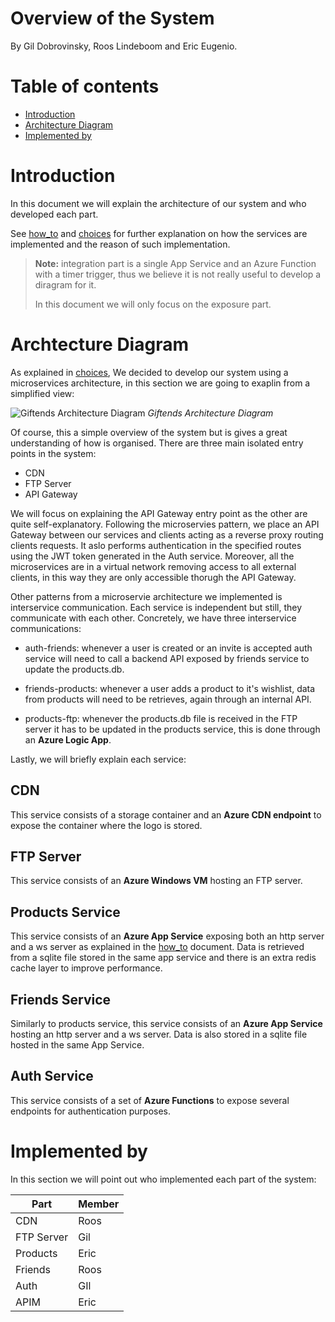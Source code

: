 # Overview of the System

By Gil Dobrovinsky, Roos Lindeboom and Eric Eugenio.

# Table of contents

- [Introduction](#introduction)
- [Architecture Diagram](#archtecture-diagram)
- [Implemented by](#implemented-by)

# Introduction

In this document we will explain the architecture of our system and who developed each part.

See [how_to](/how_to.md) and [choices](/choices.md) for further explanation on how the services are implemented and the reason of such implementation.

> **Note:** integration part is a single App Service and an Azure Function with a timer trigger, thus we believe it is not really useful to develop a diragram for it.
>
> In this document we will only focus on the exposure part.

# Archtecture Diagram

As explained in [choices](/choices.md), We decided to develop our system using a microservices architecture, in this section we are going to exaplin from a simplified view:

![Giftends Architecture Diagram](/assets/images/architecture.png)
*Giftends Architecture Diagram*

Of course, this a simple overview of the system but is gives a great understanding of how is organised. There are three main isolated entry points in the system:

- CDN
- FTP Server
- API Gateway

We will focus on explaining the API Gateway entry point as the other are quite self-explanatory. Following the microservies pattern, we place an API Gateway between our services and clients acting as a reverse proxy routing clients requests. It aslo performs authentication in the specified routes using the JWT token generated in the Auth service. Moreover, all the microservices are in a virtual network removing access to all external clients, in this way they are only accessible thorugh the API Gateway.

Other patterns from a microservie architecture we implemented is interservice communication. Each service is independent but still, they communicate with each other. Concretely, we have three interservice communications:

- auth-friends: whenever a user is created or an invite is accepted auth service will need to call a backend API exposed by friends service to update the products.db.

- friends-products: whenever a user adds a product to it's wishlist, data from products will need to be retrieves, again through an internal API.

- products-ftp: whenever the products.db file is received in the FTP server it has to be updated in the products service, this is done through an **Azure Logic App**.

Lastly, we will briefly explain each service:

## CDN

This service consists of a storage container and an **Azure CDN endpoint** to expose the container where the logo is stored.

## FTP Server

This service consists of an **Azure Windows VM** hosting an FTP server.

## Products Service

This service consists of an **Azure App Service** exposing both an http server and a ws server as explained in the [how_to](/how_to.md) document. Data is retrieved from a sqlite file stored in the same app service and there is an extra redis cache layer to improve performance.

## Friends Service

Similarly to products service, this service consists of an **Azure App Service** hosting an http server and a ws server. Data is also stored in a sqlite file hosted in the same App Service.

## Auth Service

This service consists of a set of **Azure Functions** to expose several endpoints for authentication purposes.

# Implemented by

In this section we will point out who implemented each part of the system:

| Part        | Member      |
| ----------- | ----------- |
| CDN         | Roos        |
| FTP Server  | Gil         |
| Products    | Eric        |
| Friends     | Roos        |
| Auth        | GIl         |
| APIM        | Eric        |
